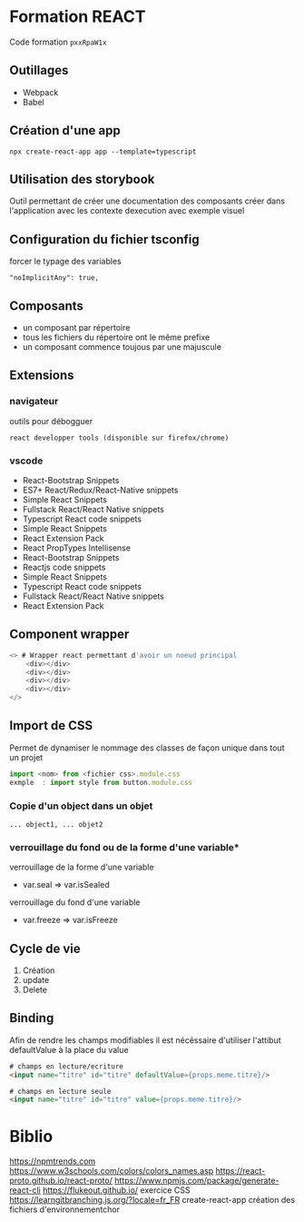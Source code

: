 # Formation REACT

Code formation `pxxRpaW1x`


## Outillages
* Webpack
* Babel


## Création d'une app
```
npx create-react-app app --template=typescript
```

## Utilisation des storybook
Outil permettant de créer une documentation des composants créer dans l'application 
avec les contexte dexecution avec exemple visuel

## Configuration du fichier tsconfig

forcer le typage des variables
```
"noImplicitAny": true,
```

## Composants

* un composant par répertoire
* tous les fichiers du répertoire ont le même prefixe
* un composant commence toujous par une majuscule


## Extensions

### navigateur
outils pour débogguer 
```
react developper tools (disponible sur firefox/chrome)
```

### vscode
* React-Bootstrap Snippets
* ES7+ React/Redux/React-Native snippets
* Simple React Snippets
* Fullstack React/React Native snippets
* Typescript React code snippets
* Simple React Snippets
* React Extension Pack
* React PropTypes Intellisense
* React-Bootstrap Snippets
* Reactjs code snippets
* Simple React Snippets
* Typescript React code snippets
* Fullstack React/React Native snippets
* React Extension Pack







## Component wrapper
``` javascript
<> # Wrapper react permettant d'avoir un noeud principal
    <div></div>
    <div></div>
    <div></div>
    <div></div>
</>
```

## Import de CSS

Permet de dynamiser le nommage des classes de façon unique dans tout un projet

``` javascript
import <nom> from <fichier css>.module.css
exmple  : import style from button.module.css
```

### Copie d'un  object dans un objet
```
... object1, ... objet2
```



### verrouillage du fond ou de la forme d'une variable*

verrouillage de la forme d'une variable
* var.seal => var.isSealed

verrouillage du fond d'une variable
* var.freeze => var.isFreeze


## Cycle de vie 
1. Création 
1. update
1. Delete

## Binding

Afin de rendre les champs modifiables il est nécéssaire d'utiliser l'attibut defaultValue à la place du value

```html
# champs en lecture/ecriture
<input name="titre" id="titre" defaultValue={props.meme.titre}/>
```

```html
# champs en lecture seule
<input name="titre" id="titre" value={props.meme.titre}/>
```




# Biblio

https://npmtrends.com
https://www.w3schools.com/colors/colors_names.asp
https://react-proto.github.io/react-proto/
https://www.npmjs.com/package/generate-react-cli
https://flukeout.github.io/ exercice CSS
https://learngitbranching.js.org/?locale=fr_FR
create-react-app création des fichiers d'environnementchor